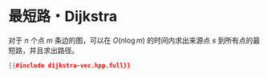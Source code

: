 # 最短路・Dijkstra

对于 $n$ 个点 $m$ 条边的图，可以在 $O(n \log m)$ 的时间内求出来源点 $s$ 到所有点的最短路，并且求出路径。

```cpp
{{#include dijkstra-vec.hpp.full}}
```
